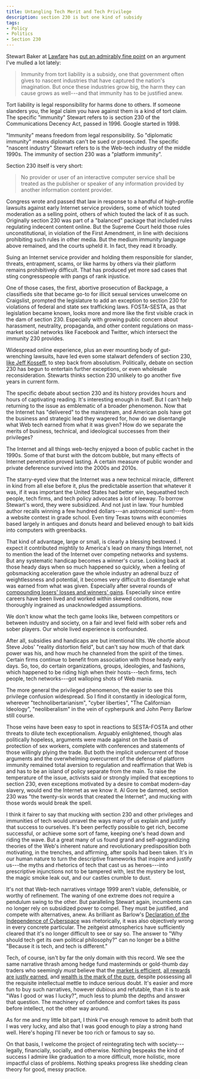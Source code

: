 ```yaml
---
title: Untangling Tech Merit and Tech Privilege
description: section 230 is but one kind of subsidy
tags:
- Policy
- Politics
- Section 230
---
```


Stewart Baker at [Lawfare](https://lawfareblog.com) has [put an admirably fine point](https://www.lawfareblog.com/what-should-we-do-about-section-230) on an argument I've mulled a lot lately:

> Immunity from tort liability is a subsidy, one that government often gives to nascent industries that have captured the nation's imagination.  But once these industries grow big, the harm they can cause grows as well---and that immunity has to be justified anew.

Tort liability is legal responsibility for harms done to others.  If someone slanders you, the legal claim you have against them is a kind of tort claim.  The specific "immunity" Stewart refers to is section 230 of the Communications Decency Act, passed in 1996.  Google started in 1998.

"Immunity" means freedom from legal responsibility.  So "diplomatic immunity" means diplomats can't be sued or prosecuted.  The specific "nascent industry" Stewart refers to is the Web-tech industry of the middle 1990s.  The immunity of section 230 was a "platform immunity".

Section 230 itself is very short:

> No provider or user of an interactive computer service shall be treated as the publisher or speaker of any information provided by another information content provider.

Congress wrote and passed that law in response to a handful of high-profile lawsuits against early Internet service providers, some of which touted moderation as a selling point, others of which touted the lack of it as such.  Originally section 230 was part of a "balanced" package that included rules regulating indecent content online.  But the Supreme Court held those rules unconstitutional, in violation of the First Amendment, in line with decisions prohibiting such rules in other media.  But the medium immunity language above remained, and the courts upheld it.  In fact, they read it broadly.

Suing an Internet service provider and holding them responsible for slander, threats, entrapment, scams, or like harms by others via their platform remains prohibitively difficult.  That has produced yet more sad cases that sting congresspeople with pangs of rank injustice.

One of those cases, the first, abortive prosecution of Backpage, a classifieds site that became go-to for illicit sexual services unwelcome on Craigslist, prompted the legislature to add an exception to section 230 for violations of federal and state sex trafficking laws.  FOSTA-SESTA, as that legislation became known, looks more and more like the first visible crack in the dam of section 230.  Especially with growing public concern about harassment, neutrality, propaganda, and other content regulations on mass-market social networks like Facebook and Twitter, which intersect the immunity 230 provides.

Widespread online experience, plus an ever mounting body of gut-wrenching lawsuits, have led even some stalwart defenders of section 230, [like Jeff Kosseff](https://lccn.loc.gov/2018042989), to step back from absolutism.  Politically, debate on section 230 has begun to entertain further exceptions, or even wholesale reconsideration.  Stewarts thinks section 230 unlikely to go another five years in current form.

The specific debate about section 230 and its history provides hours and hours of captivating reading.  It's interesting enough in itself.  But I can't help returning to the issue as emblematic of a broader phenomenon.  Now that the Internet has "delivered" to the mainstream, and American pols have got the business and strategic lead they wagered for, how do we disentangle what Web tech earned from what it was given?  How do we separate the merits of business, technical, and ideological successes from their privileges?

The Internet and all things web-techy enjoyed a boon of public cachet in the 1990s.  Some of that burst with the dotcom bubble, but many effects of Internet penetration proved lasting.  A certain measure of public wonder and private deference survived into the 2000s and 2010s.

The starry-eyed view that the Internet was a new technical miracle, different in kind from all else before it, plus the predictable assertion that whatever it was, if it was important the United States had better win, bequeathed tech people, tech firms, and tech policy advocates a lot of leeway.  To borrow Stewart's word, they were subsidized.  And not just in law.  Your humbled author recalls winning a few hundred dollars---an astronomical sum!---from a website contest in grade school.  Even tiny Texas towns with economies based largely in antiques and donuts heard and believed enough to bait kids into computers with greenbacks.

That kind of advantage, large or small, is clearly a blessing bestowed.  I expect it contributed mightily to America's lead on many things Internet, not to mention the lead of the Internet over competing networks and systems.  But any systematic handicap becomes a winner's curse.  Looking back at those heady days when so much happened so quickly, when a feeling of gobsmacking acceleration gave the whole industry an adrenal buzz of weightlessness and potential, it becomes very difficult to disentangle what was earned from what was given.  Especially after several rounds of [compounding losers' losses and winners' gains](https://en.wikipedia.org/wiki/Matthew_effect).  Especially since entire careers have been lived and worked within skewed conditions, now thoroughly ingrained as unacknowledged assumptions.

We don't know what the tech game looks like, between competitors or between industry and society, on a fair and level field with sober refs and sober players.  Our whole lived experience is confounded.

After all, subsidies and handicaps are but intentional tilts.  We chortle about Steve Jobs' "reality distortion field", but can't say how much of that dark power was his, and how much he channeled from the spirit of the times.  Certain firms continue to benefit from association with those heady early days.  So, too, do certain organizations, groups, ideologies, and fashions, which happened to be riding high when their hosts---tech firms, tech people, tech networks---got walloping shots of Web mania.

The more general the privileged phenomenon, the easier to see this privilege confusion widespread.  So I find it constantly in ideological form, wherever "technolibertarianism", "cyber liberties", "The Californian Ideology", "neoliberalism" in the vein of cypherpunk and John Perry Barlow still course.

Those veins have been easy to spot in reactions to SESTA-FOSTA and other threats to dilute tech exceptionalism.  Arguably enlightened, though alas politically hopeless, arguments were made against on the basis of protection of sex workers, complete with conferences and statements of those willingly plying the trade.  But both the implicit undercurrent of those arguments and the overwhelming overcurrent of the defense of platform immunity remained total aversion to regulation and reaffirmation that Web is and has to be an island of policy separate from the main.  To raise the temperature of the issue, activists said or strongly implied that exceptions to section 230, even exceptions motivated by a desire to combat modern-day slavery, would end the Internet as we know it.  Al Gore be damned, section 230 was "the twenty-six words that created the Internet", and mucking with those words would break the spell.

I think it fairer to say that mucking with section 230 and other privileges and immunities of tech would unravel the ways many of us explain and justify that success to ourselves.  It's been perfectly possible to get rich, become successful, or achieve some sort of fame, keeping one's head down and riding the wave.  But a great many of us found grand and self-aggrandizing theories of the Web's inherent nature and revolutionary predisposition both motivating, in the trenches, and affirming, after spoils had been taken.  It's in our human nature to turn the descriptive frameworks that inspire and justify us---the myths and rhetorics of tech that cast us as heroes---into prescriptive injunctions not to be tampered with, lest the mystery be lost, the magic smoke leak out, and our castles crumble to dust.

It's not that Web-tech narratives vintage 1999 aren't viable, defensible, or worthy of refinement.  The waning of one extreme does not require a pendulum swing to the other.  But paralleling Stewart again, incumbents can no longer rely on subsidized power to compel.  They must be justified, and compete with alternatives, anew.  As brilliant as Barlow's [Declaration of the Independence of Cyberspace](https://www.eff.org/cyberspace-independence) was rhetorically, it was also objectively wrong in every concrete particular.  The zeitgeist atmospherics have sufficiently cleared that it's no longer difficult to see or say so.  The answer to "Why should tech get its own political philosophy?" can no longer be a blithe "Because it is tech, and tech is different."

Tech, of course, isn't by far the only domain with this record.  We see the same narrative thrash among hedge fund masterminds or gold-thumb day traders who seemingly _must_ believe that the [market is efficient](https://en.wikipedia.org/wiki/Efficient-market_hypothesis), [all rewards are justly earned](https://en.wikipedia.org/wiki/Noise_trader), and [wealth is the mark of the pure](https://en.wikipedia.org/wiki/Prosperity_theology), despite possessing all the requisite intellectual mettle to induce serious doubt.  It's easier and more fun to buy such narratives, however dubious and refutable, than it is to ask "Was I good or was I lucky?", much less to plumb the depths and answer that question.  The machinery of confidence and comfort takes its pass before intellect, not the other way around.

As for me and my little bit part, I think I've enough remove to admit both that I was very lucky, and also that I was good enough to play a strong hand well.  Here's hoping I'll never be too rich or famous to say so.

On that basis, I welcome the project of reintegrating tech with society---legally, financially, socially, and otherwise.  Nothing bespeaks the kind of success I admire like graduation to a more difficult, more holistic, more impactful class of problems.  Nothing speaks progress like shedding clean theory for good, messy practice.
